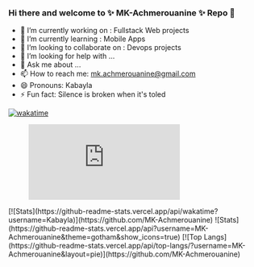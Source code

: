 ### Hi there and welcome to ✨ MK-Achmerouanine ✨ Repo 👋


- 🔭 I’m currently working on : Fullstack Web projects
- 🌱 I’m currently learning : Mobile Apps
- 👯 I’m looking to collaborate on : Devops projects
- 🤔 I’m looking for help with ...
- 💬 Ask me about ...
- 📫 How to reach me: mk.achmerouanine@gmail.com
- 😄 Pronouns: Kabayla
- ⚡ Fun fact: Silence is broken when it's toled

[![wakatime](https://wakatime.com/badge/user/bc6df760-aa56-4ed5-9a95-86b156b2f4cb.svg)](https://wakatime.com/@bc6df760-aa56-4ed5-9a95-86b156b2f4cb)

<!--START_SECTION:waka-->
<figure><embed src="https://wakatime.com/share/@Kabayla/12c1e460-7370-4717-abf3-c9a435e87866.svg"></embed></figure>
<!--END_SECTION:waka-->
[![Stats](https://github-readme-stats.vercel.app/api/wakatime?username=Kabayla)](https://github.com/MK-Achmerouanine)
![Stats](https://github-readme-stats.vercel.app/api?username=MK-Achmerouanine&theme=gotham&show_icons=true)
[![Top Langs](https://github-readme-stats.vercel.app/api/top-langs/?username=MK-Achmerouanine&layout=pie)](https://github.com/MK-Achmerouanine)

